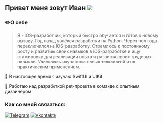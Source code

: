 ## Привет меня зовут Иван ![](https://user-images.githubusercontent.com/18350557/176309783-0785949b-9127-417c-8b55-ab5a4333674e.gif)


### ✏️О себе

> Я - iOS-разработчик, который быстро обучается и готов к новому вызову. 
> Год назад увлёкся разработки на Python. Через пол года переключился на iOS-разработку. 
> Стремлюсь к постоянному росту и развитию своих навыков в iOS-разработке и ищу стажировку для реализации опыта и развития своих трудовых навыков. 
> Увлекаюсь изучением новых технологий и их практическим применением. 

🧠 В настоящее время я изучаю SwiftUI и UIKit

🚀 Работаю над разработкой pet-проекта в команде с опытным дизайнером



### Как со мной связаться:
[![Telegram](https://img.shields.io/badge/-Telegram-090909?style=for-the-badge&logo=telegram&logoColor=27A0D9)](https://t.me/IvanKolodin)
[![Vkontakte](https://img.shields.io/badge/-Vkontakte-090909?style=for-the-badge&logo=Vk&logoColor=4F7DB3)](https://vk.com/ivan_kolodin)

